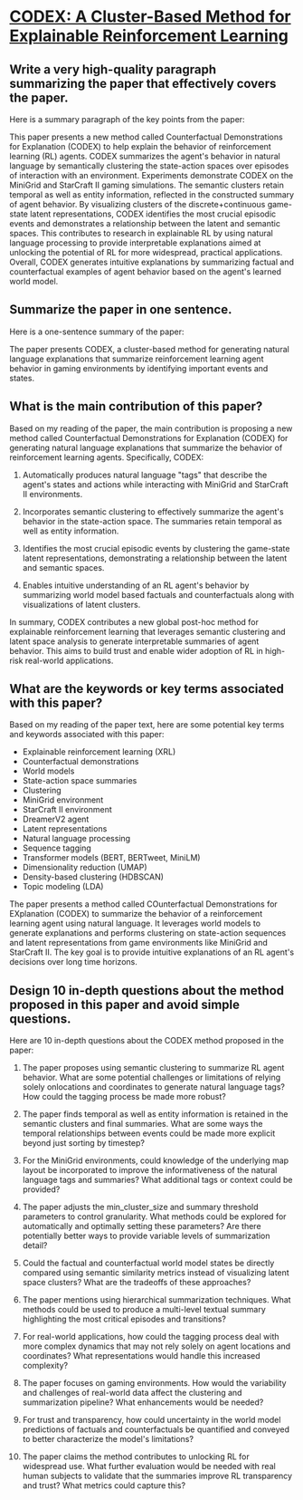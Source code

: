 # [CODEX: A Cluster-Based Method for Explainable Reinforcement Learning](https://arxiv.org/abs/2312.04216)

## Write a very high-quality paragraph summarizing the paper that effectively covers the paper.

 Here is a summary paragraph of the key points from the paper:

This paper presents a new method called Counterfactual Demonstrations for Explanation (CODEX) to help explain the behavior of reinforcement learning (RL) agents. CODEX summarizes the agent's behavior in natural language by semantically clustering the state-action spaces over episodes of interaction with an environment. Experiments demonstrate CODEX on the MiniGrid and StarCraft II gaming simulations. The semantic clusters retain temporal as well as entity information, reflected in the constructed summary of agent behavior. By visualizing clusters of the discrete+continuous game-state latent representations, CODEX identifies the most crucial episodic events and demonstrates a relationship between the latent and semantic spaces. This contributes to research in explainable RL by using natural language processing to provide interpretable explanations aimed at unlocking the potential of RL for more widespread, practical applications. Overall, CODEX generates intuitive explanations by summarizing factual and counterfactual examples of agent behavior based on the agent's learned world model.


## Summarize the paper in one sentence.

 Here is a one-sentence summary of the paper:

The paper presents CODEX, a cluster-based method for generating natural language explanations that summarize reinforcement learning agent behavior in gaming environments by identifying important events and states.


## What is the main contribution of this paper?

 Based on my reading of the paper, the main contribution is proposing a new method called Counterfactual Demonstrations for Explanation (CODEX) for generating natural language explanations that summarize the behavior of reinforcement learning agents. Specifically, CODEX:

1) Automatically produces natural language "tags" that describe the agent's states and actions while interacting with MiniGrid and StarCraft II environments. 

2) Incorporates semantic clustering to effectively summarize the agent's behavior in the state-action space. The summaries retain temporal as well as entity information.

3) Identifies the most crucial episodic events by clustering the game-state latent representations, demonstrating a relationship between the latent and semantic spaces. 

4) Enables intuitive understanding of an RL agent's behavior by summarizing world model based factuals and counterfactuals along with visualizations of latent clusters.

In summary, CODEX contributes a new global post-hoc method for explainable reinforcement learning that leverages semantic clustering and latent space analysis to generate interpretable summaries of agent behavior. This aims to build trust and enable wider adoption of RL in high-risk real-world applications.


## What are the keywords or key terms associated with this paper?

 Based on my reading of the paper text, here are some potential key terms and keywords associated with this paper:

- Explainable reinforcement learning (XRL)
- Counterfactual demonstrations
- World models
- State-action space summaries
- Clustering
- MiniGrid environment
- StarCraft II environment 
- DreamerV2 agent
- Latent representations
- Natural language processing
- Sequence tagging
- Transformer models (BERT, BERTweet, MiniLM)
- Dimensionality reduction (UMAP)
- Density-based clustering (HDBSCAN) 
- Topic modeling (LDA)

The paper presents a method called COunterfactual Demonstrations for EXplanation (CODEX) to summarize the behavior of a reinforcement learning agent using natural language. It leverages world models to generate explanations and performs clustering on state-action sequences and latent representations from game environments like MiniGrid and StarCraft II. The key goal is to provide intuitive explanations of an RL agent's decisions over long time horizons.


## Design 10 in-depth questions about the method proposed in this paper and avoid simple questions.

 Here are 10 in-depth questions about the CODEX method proposed in the paper:

1. The paper proposes using semantic clustering to summarize RL agent behavior. What are some potential challenges or limitations of relying solely onlocations and coordinates to generate natural language tags? How could the tagging process be made more robust? 

2. The paper finds temporal as well as entity information is retained in the semantic clusters and final summaries. What are some ways the temporal relationships between events could be made more explicit beyond just sorting by timestep?

3. For the MiniGrid environments, could knowledge of the underlying map layout be incorporated to improve the informativeness of the natural language tags and summaries? What additional tags or context could be provided?

4. The paper adjusts the min_cluster_size and summary threshold parameters to control granularity. What methods could be explored for automatically and optimally setting these parameters? Are there potentially better ways to provide variable levels of summarization detail?  

5. Could the factual and counterfactual world model states be directly compared using semantic similarity metrics instead of visualizing latent space clusters? What are the tradeoffs of these approaches?

6. The paper mentions using hierarchical summarization techniques. What methods could be used to produce a multi-level textual summary highlighting the most critical episodes and transitions?  

7. For real-world applications, how could the tagging process deal with more complex dynamics that may not rely solely on agent locations and coordinates? What representations would handle this increased complexity?

8. The paper focuses on gaming environments. How would the variability and challenges of real-world data affect the clustering and summarization pipeline? What enhancements would be needed?

9. For trust and transparency, how could uncertainty in the world model predictions of factuals and counterfactuals be quantified and conveyed to better characterize the model's limitations?

10. The paper claims the method contributes to unlocking RL for widespread use. What further evaluation would be needed with real human subjects to validate that the summaries improve RL transparency and trust? What metrics could capture this?
